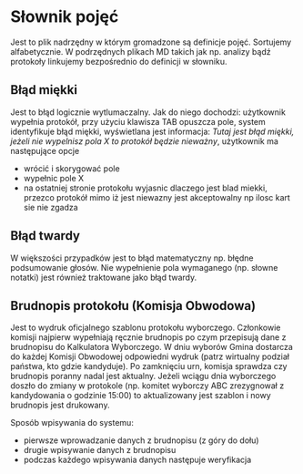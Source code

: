 # Słownik pojęć 
Jest to plik nadrzędny w którym gromadzone są definicje pojęć. Sortujemy alfabetycznie. W podrzędnych plikach MD takich jak np. analizy bądź protokoły linkujemy bezpośrednio do definicji w słowniku.

## Błąd miękki
Jest to błąd logicznie wytlumaczalny. Jak do niego dochodzi: użytkownik wypełnia protokół, przy użyciu klawisza TAB opuszcza pole, system identyfikuje błąd miękki, wyświetlana jest informacja:  *Tutaj jest błąd miękki, jeżeli nie wypelnisz pola X to protokół będzie nieważny*, użytkownik ma następujące opcje
* wrócić i skorygować pole
* wypełnic pole X 
* na ostatniej stronie protokołu wyjasnic dlaczego jest blad miekki, przezco protokół mimo iż jest niewazny jest akceptowalny np ilosc kart sie nie zgadza

## Błąd twardy	
W większości przypadków jest to błąd matematyczny np. błędne podsumowanie głosów. Nie wypełnienie pola wymaganego (np. słowne notatki) jest również traktowane jako błąd twardy.


## Brudnopis protokołu (Komisja Obwodowa)
Jest to wydruk oficjalnego szablonu protokołu wyborczego. Członkowie komisji najpierw wypełniają ręcznie brudnopis po czym przepisują dane z brudnopisu do Kalkulatora Wyborczego. W dniu wyborów Gmina dostarcza do każdej Komisji Obwodowej odpowiedni wydruk (patrz wirtualny podział państwa, kto gdzie kandyduje). Po zamknięciu urn, komisja sprawdza czy brudnopis poranny nadal jest aktualny. Jeżeli wciągu dnia wyborczego doszło do zmiany w protokole (np. komitet wyborczy ABC zrezygnował z kandydowania o godzinie 15:00) to aktualizowany jest szablon i nowy brudnopis jest drukowany.


Sposób wpisywania do systemu:
* pierwsze wprowadzanie danych z brudnopisu (z góry do dołu)
* drugie wpisywanie danych z brudnopisu 
* podczas każdego wpisywania danych następuje weryfikacja
